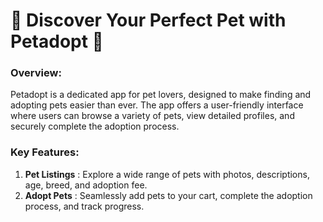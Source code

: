 # 🐾 Discover Your Perfect Pet with Petadopt 🐾

### Overview:

Petadopt is a dedicated app for pet lovers, designed to make finding and adopting pets easier than ever. The app offers a user-friendly interface where users can browse a variety of pets, view detailed profiles, and securely complete the adoption process.

### Key Features:

1. **Pet Listings** : Explore a wide range of pets with photos, descriptions, age, breed, and adoption fee.
2. **Adopt Pets** : Seamlessly add pets to your cart, complete the adoption process, and track progress.
